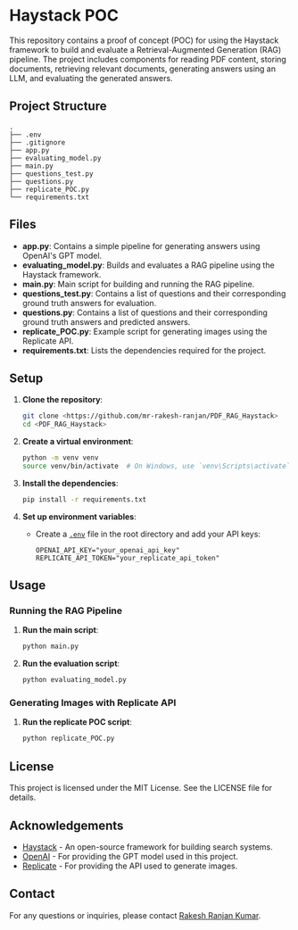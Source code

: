 # Haystack POC

This repository contains a proof of concept (POC) for using the Haystack framework to build and evaluate a Retrieval-Augmented Generation (RAG) pipeline. The project includes components for reading PDF content, storing documents, retrieving relevant documents, generating answers using an LLM, and evaluating the generated answers.

## Project Structure

```
.
├── .env
├── .gitignore
├── app.py
├── evaluating_model.py
├── main.py
├── questions_test.py
├── questions.py
├── replicate_POC.py
└── requirements.txt
```

## Files

- **app.py**: Contains a simple pipeline for generating answers using OpenAI's GPT model.
- **evaluating_model.py**: Builds and evaluates a RAG pipeline using the Haystack framework.
- **main.py**: Main script for building and running the RAG pipeline.
- **questions_test.py**: Contains a list of questions and their corresponding ground truth answers for evaluation.
- **questions.py**: Contains a list of questions and their corresponding ground truth answers and predicted answers.
- **replicate_POC.py**: Example script for generating images using the Replicate API.
- **requirements.txt**: Lists the dependencies required for the project.

## Setup

1. **Clone the repository**:
    ```sh
    git clone <https://github.com/mr-rakesh-ranjan/PDF_RAG_Haystack>
    cd <PDF_RAG_Haystack>
    ```

2. **Create a virtual environment**:
    ```sh
    python -m venv venv
    source venv/bin/activate  # On Windows, use `venv\Scripts\activate`
    ```

3. **Install the dependencies**:
    ```sh
    pip install -r requirements.txt
    ```

4. **Set up environment variables**:
    - Create a [`.env`](.env ) file in the root directory and add your API keys:
      ```
      OPENAI_API_KEY="your_openai_api_key"
      REPLICATE_API_TOKEN="your_replicate_api_token"
      ```

## Usage

### Running the RAG Pipeline

1. **Run the main script**:
    ```sh
    python main.py
    ```

2. **Run the evaluation script**:
    ```sh
    python evaluating_model.py
    ```

### Generating Images with Replicate API

1. **Run the replicate POC script**:
    ```sh
    python replicate_POC.py
    ```

## License

This project is licensed under the MIT License. See the LICENSE file for details.

## Acknowledgements

- [Haystack](https://github.com/deepset-ai/haystack) - An open-source framework for building search systems.
- [OpenAI](https://openai.com/) - For providing the GPT model used in this project.
- [Replicate](https://replicate.com/) - For providing the API used to generate images.

## Contact

For any questions or inquiries, please contact [Rakesh Ranjan Kumar](mailto:rakeshranjan.java1.8@gmail.com).
